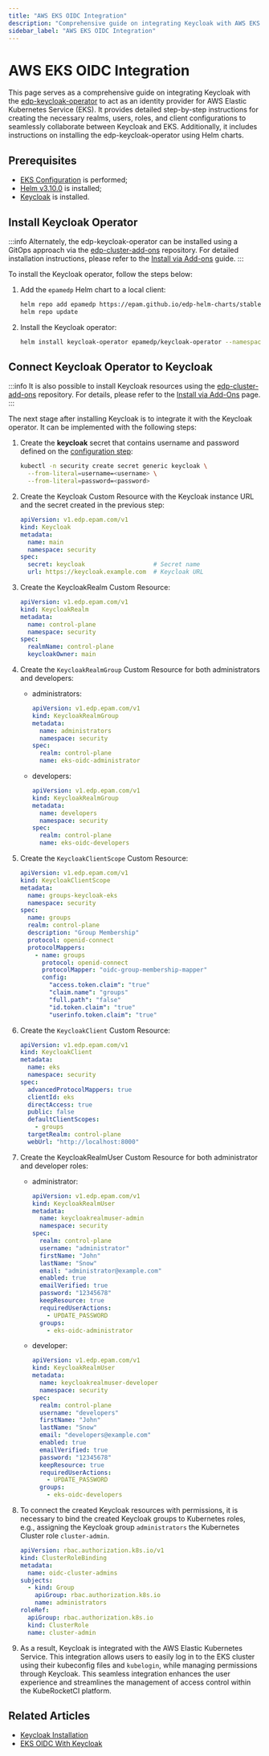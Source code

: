 ```yaml
---
title: "AWS EKS OIDC Integration"
description: "Comprehensive guide on integrating Keycloak with AWS EKS for OIDC authentication, enhancing security with Single Sign-On capabilities."
sidebar_label: "AWS EKS OIDC Integration"
---
```

<!-- markdownlint-disable MD025 -->

# AWS EKS OIDC Integration

<head>
  <link rel="canonical" href="https://docs.kuberocketci.io/docs/operator-guide/auth/eks-oidc-integration" />
</head>

This page serves as a comprehensive guide on integrating Keycloak with the [edp-keycloak-operator](https://github.com/epam/edp-keycloak-operator) to act as an identity provider for AWS Elastic Kubernetes Service (EKS). It provides detailed step-by-step instructions for creating the necessary realms, users, roles, and client configurations to seamlessly collaborate between Keycloak and EKS. Additionally, it includes instructions on installing the edp-keycloak-operator using Helm charts.

## Prerequisites

* [EKS Configuration](./configure-keycloak-oidc-eks.md) is performed;
* [Helm v3.10.0](https://github.com/helm/helm/releases/tag/v3.10.0) is installed;
* [Keycloak](../../operator-guide/auth/keycloak.md) is installed.

## Install Keycloak Operator

:::info
Alternately, the edp-keycloak-operator can be installed using a GitOps approach via the [edp-cluster-add-ons](https://github.com/epam/edp-cluster-add-ons/tree/main/clusters/core/addons/kuberocketci-rbac) repository. For detailed installation instructions, please refer to the [Install via Add-ons](../add-ons-overview.md) guide.
:::

To install the Keycloak operator, follow the steps below:

1. Add the `epamedp` Helm chart to a local client:

    ```bash
    helm repo add epamedp https://epam.github.io/edp-helm-charts/stable
    helm repo update
    ```

2. Install the Keycloak operator:

    ```bash
    helm install keycloak-operator epamedp/keycloak-operator --namespace security --set name=keycloak-operator
    ```

## Connect Keycloak Operator to Keycloak

:::info
It is also possible to install Keycloak resources using the [edp-cluster-add-ons](https://github.com/epam/edp-cluster-add-ons/tree/main/clusters/core/addons/eks) repository. For details, please refer to the [Install via Add-Ons](../add-ons-overview.md) page.
:::

The next stage after installing Keycloak is to integrate it with the Keycloak operator. It can be implemented with the following steps:

1. Create the **keycloak** secret that contains username and password defined on the [configuration step](../../operator-guide/auth/keycloak.md#configuration):

    ```bash
    kubectl -n security create secret generic keycloak \
      --from-literal=username=<username> \
      --from-literal=password=<password>
    ```

2. Create the Keycloak Custom Resource with the Keycloak instance URL and the secret created in the previous step:

    ```yaml
    apiVersion: v1.edp.epam.com/v1
    kind: Keycloak
    metadata:
      name: main
      namespace: security
    spec:
      secret: keycloak                   # Secret name
      url: https://keycloak.example.com  # Keycloak URL
    ```

3. Create the KeycloakRealm Custom Resource:

    ```yaml
    apiVersion: v1.edp.epam.com/v1
    kind: KeycloakRealm
    metadata:
      name: control-plane
      namespace: security
    spec:
      realmName: control-plane
      keycloakOwner: main
    ```

4. Create the `KeycloakRealmGroup` Custom Resource for both administrators and developers:

    * administrators:

      ```yaml
      apiVersion: v1.edp.epam.com/v1
      kind: KeycloakRealmGroup
      metadata:
        name: administrators
        namespace: security
      spec:
        realm: control-plane
        name: eks-oidc-administrator
      ```

    * developers:

      ```yaml
      apiVersion: v1.edp.epam.com/v1
      kind: KeycloakRealmGroup
      metadata:
        name: developers
        namespace: security
      spec:
        realm: control-plane
        name: eks-oidc-developers
      ```

5. Create the `KeycloakClientScope` Custom Resource:

    ```yaml
    apiVersion: v1.edp.epam.com/v1
    kind: KeycloakClientScope
    metadata:
      name: groups-keycloak-eks
      namespace: security
    spec:
      name: groups
      realm: control-plane
      description: "Group Membership"
      protocol: openid-connect
      protocolMappers:
        - name: groups
          protocol: openid-connect
          protocolMapper: "oidc-group-membership-mapper"
          config:
            "access.token.claim": "true"
            "claim.name": "groups"
            "full.path": "false"
            "id.token.claim": "true"
            "userinfo.token.claim": "true"
    ```

6. Create the `KeycloakClient` Custom Resource:

    ```yaml
    apiVersion: v1.edp.epam.com/v1
    kind: KeycloakClient
    metadata:
      name: eks
      namespace: security
    spec:
      advancedProtocolMappers: true
      clientId: eks
      directAccess: true
      public: false
      defaultClientScopes:
        - groups
      targetRealm: control-plane
      webUrl: "http://localhost:8000"
    ```

7. Create the KeycloakRealmUser Custom Resource for both administrator and developer roles:

    * administrator:

      ``` yaml
      apiVersion: v1.edp.epam.com/v1
      kind: KeycloakRealmUser
      metadata:
        name: keycloakrealmuser-admin
        namespace: security
      spec:
        realm: control-plane
        username: "administrator"
        firstName: "John"
        lastName: "Snow"
        email: "administrator@example.com"
        enabled: true
        emailVerified: true
        password: "12345678"
        keepResource: true
        requiredUserActions:
          - UPDATE_PASSWORD
        groups:
          - eks-oidc-administrator
      ```

    * developer:

      ``` yaml
      apiVersion: v1.edp.epam.com/v1
      kind: KeycloakRealmUser
      metadata:
        name: keycloakrealmuser-developer
        namespace: security
      spec:
        realm: control-plane
        username: "developers"
        firstName: "John"
        lastName: "Snow"
        email: "developers@example.com"
        enabled: true
        emailVerified: true
        password: "12345678"
        keepResource: true
        requiredUserActions:
          - UPDATE_PASSWORD
        groups:
          - eks-oidc-developers
      ```

8. To connect the created Keycloak resources with permissions, it is necessary to bind the created Keycloak groups to Kubernetes roles, e.g., assigning the Keycloak group `administrators` the Kubernetes Cluster role `cluster-admin`.

    ```yaml
    apiVersion: rbac.authorization.k8s.io/v1
    kind: ClusterRoleBinding
    metadata:
      name: oidc-cluster-admins
    subjects:
      - kind: Group
        apiGroup: rbac.authorization.k8s.io
        name: administrators
    roleRef:
      apiGroup: rbac.authorization.k8s.io
      kind: ClusterRole
      name: cluster-admin
    ```

9. As a result, Keycloak is integrated with the AWS Elastic Kubernetes Service. This integration allows users to easily log in to the EKS cluster using their kubeconfig files and `kubelogin`, while managing permissions through Keycloak. This seamless integration enhances the user experience and streamlines the management of access control within the KubeRocketCI platform.

## Related Articles

* [Keycloak Installation](keycloak.md)
* [EKS OIDC With Keycloak](configure-keycloak-oidc-eks.md)
